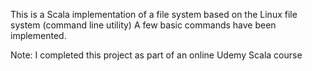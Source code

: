 This is a Scala implementation of a file system based on the Linux file system (command line utility)
A few basic commands have been implemented.  

Note: I completed this project as part of an online Udemy Scala course 